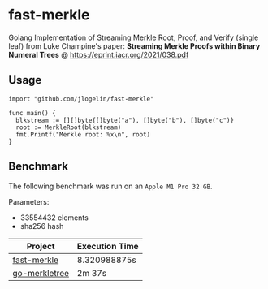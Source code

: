 # fast-merkle

Golang Implementation of Streaming Merkle Root, Proof, and Verify (single leaf) from Luke Champine's paper: **Streaming Merkle Proofs within Binary Numeral Trees** @ https://eprint.iacr.org/2021/038.pdf

## Usage

```golang
import "github.com/jlogelin/fast-merkle"

func main() {
  blkstream := [][]byte{[]byte("a"), []byte("b"), []byte("c")}
  root := MerkleRoot(blkstream)
  fmt.Printf("Merkle root: %x\n", root)
}
```

## Benchmark

The following benchmark was run on an `Apple M1 Pro 32 GB`.

Parameters: 
- 33554432 elements
- sha256 hash

| Project  | Execution Time |
| ------------- | ------------- |
| [fast-merkle](github.com/jlogelin/fastmerkle) | 8.320988875s |
| [go-merkletree](github.com/txaty/go-merkletree) | 2m 37s |
